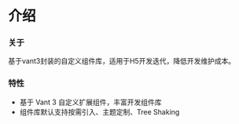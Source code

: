 # 介绍

### 关于

基于vant3封装的自定义组件库，适用于H5开发迭代，降低开发维护成本。

### 特性

- 基于 Vant 3 自定义扩展组件，丰富开发组件库
- 组件库默认支持按需引入、主题定制、Tree Shaking
